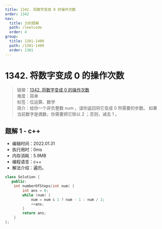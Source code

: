 ```yaml
---
title: 1342. 将数字变成 0 的操作次数
order: 1342
nav:
  title: 力扣题解
  path: /leetcode
  order: 4
group:
  title: 1301-1400
  path: /1301-1400
  order: 1301
---
```


# 1342. 将数字变成 0 的操作次数

> 链接：[1342. 将数字变成 0 的操作次数](https://leetcode-cn.com/problems/number-of-steps-to-reduce-a-number-to-zero/)  
> 难度：简单  
> 标签：位运算、数学  
> 简介：给你一个非负整数 num ，请你返回将它变成 0 所需要的步数。 如果当前数字是偶数，你需要把它除以 2 ；否则，减去 1 。

## 题解 1 - c++

- 编辑时间：2022.01.31
- 执行用时：0ms
- 内存消耗：5.9MB
- 编程语言：c++
- 解法介绍：遍历。

```c++
class Solution {
   public:
    int numberOfSteps(int num) {
        int ans = 0;
        while (num) {
            num = num & 1 ? num - 1 : num / 2;
            ++ans;
        }
        return ans;
    }
};
```
